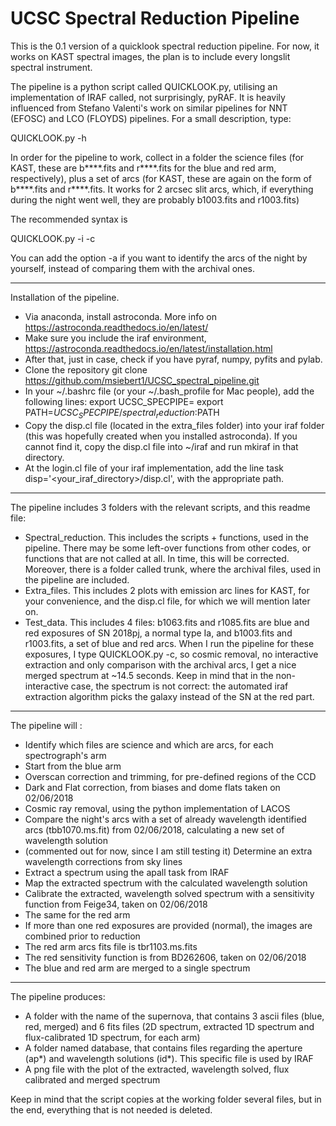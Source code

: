 UCSC Spectral Reduction Pipeline
==============

This is the 0.1 version of a quicklook spectral reduction pipeline. For now, it works on KAST spectral images, the plan is to include every longslit spectral instrument.

The pipeline is a python script called QUICKLOOK.py, utilising an implementation of IRAF called, not surprisingly, pyRAF. It is heavily influenced from Stefano Valenti's work on similar pipelines for NNT (EFOSC) and LCO (FLOYDS) pipelines. For a small description, type:

QUICKLOOK.py -h

In order for the pipeline to work, collect in a folder the science files (for KAST, these are b****.fits and r****.fits for the blue and red arm, respectively), plus a set of arcs (for KAST, these are again on the form of b****.fits and r****.fits. It works for 2 arcsec slit arcs, which, if everything during the night went well, they are probably b1003.fits and r1003.fits)

The recommended syntax is 

QUICKLOOK.py -i -c

You can add the option -a if you want to identify the arcs of the night by yourself, instead of comparing them with the archival ones.

-------------

Installation of the pipeline.

- Via anaconda, install astroconda. More info on https://astroconda.readthedocs.io/en/latest/
- Make sure you include the iraf environment, https://astroconda.readthedocs.io/en/latest/installation.html
- After that, just in case, check if you have pyraf, numpy, pyfits and pylab.
- Clone the repository
  	git clone https://github.com/msiebert1/UCSC_spectral_pipeline.git
- In your ~/.bashrc file (or your ~/.bash_profile for Mac people), add the following lines:
     export UCSC_SPECPIPE=<the new directory just created by git>
     export PATH=$UCSC_SPECPIPE/spectral_reduction:$PATH
- Copy the disp.cl file (located in the extra_files folder) into your iraf folder
(this was hopefully created when you installed astroconda). If you cannot find it,
copy the disp.cl file into ~/iraf and run mkiraf in that directory.
- At the login.cl file of your iraf implementation, add the line task
disp='<your_iraf_directory>/disp.cl', with the appropriate path.

------------

The pipeline includes 3 folders with the relevant scripts, and this readme file:

- Spectral_reduction. This includes the scripts + functions, used in the
pipeline. There may be some left-over functions from other codes, or
functions that are not called at all. In time, this will be corrected.
Moreover, there is a folder called trunk, where the archival files, used in the pipeline are included.
- Extra_files. This includes 2 plots with emission arc lines for KAST,
for your convenience, and the disp.cl file, for which we will mention later on.
- Test_data. This includes 4 files: b1063.fits and r1085.fits are
blue and red exposures of SN 2018pj, a normal type Ia, and b1003.fits
and r1003.fits, a set of blue and red arcs. When I run the pipeline
for these exposures, I type QUICKLOOK.py -c, so cosmic removal, no
interactive extraction and only comparison with the archival arcs, I
get a nice merged spectrum at ~14.5 seconds. Keep in mind that in the
non-interactive case, the spectrum is not correct: the automated iraf
extraction algorithm picks the galaxy instead of the SN at the red part.

-----------

The pipeline will :

- Identify which files are science and which are arcs, for each spectrograph's arm
- Start from the blue arm
- Overscan correction and trimming, for pre-defined regions of the CCD
- Dark and Flat correction, from biases and dome flats taken on 02/06/2018
- Cosmic ray removal, using the python implementation of LACOS
- Compare the night's arcs with a set of already wavelength
identified arcs (tbb1070.ms.fit) from 02/06/2018, calculating a new set of wavelength solution
- (commented out for now, since I am still testing it) Determine
an extra wavelength corrections from sky lines
- Extract a spectrum using the apall task from IRAF
- Map the extracted spectrum with the calculated wavelength solution
- Calibrate the extracted, wavelength solved spectrum with a sensitivity
function from Feige34, taken on 02/06/2018
- The same for the red arm
- If more than one red exposures are provided (normal), the images
are combined prior to reduction
- The red arm arcs fits file is tbr1103.ms.fits
- The red sensitivity function is from BD262606, taken on 02/06/2018
- The blue and red arm are merged to a single spectrum

------------

The pipeline produces:

- A folder with the name of the supernova, that contains 3 ascii
files (blue, red, merged) and 6 fits files (2D spectrum, extracted
1D spectrum and flux-calibrated 1D spectrum, for each arm)
- A folder named database, that contains files regarding the aperture
(ap*) and wavelength solutions (id*). This specific file is used by IRAF
- A png file with the plot of the extracted, wavelength solved, flux
calibrated and merged spectrum

Keep in mind that the script copies at the working folder several
files, but in the end, everything that is not needed is deleted.

